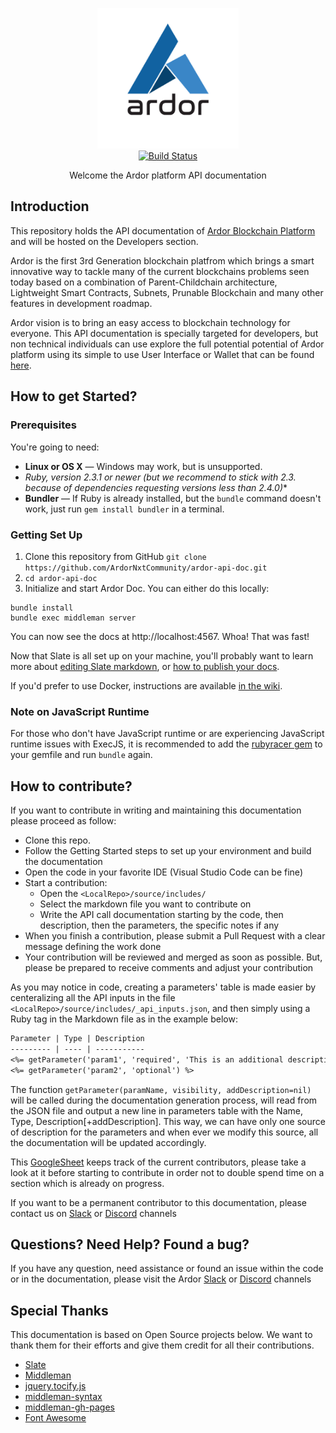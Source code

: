 <p align="center">
  <img src="./source/images/logo.png" alt="Ardor API Documentation" width="226">
  <br>
  <a href="https://travis-ci.org/ArdorNxtCommunity/ardor-api"><img src="https://travis-ci.org/ArdorNxtCommunity/ardor-api.svg?branch=master" alt="Build Status"></a>
</p>

<p align="center">Welcome the Ardor platform API documentation</p>

Introduction
------------

This repository holds the API documentation of [Ardor Blockchain Platform](https://www.ardorplatform.org/) and will be hosted on the Developers section.

Ardor is the first 3rd Generation blockchain platfrom which brings a smart innovative way to tackle many of the current blockchains problems seen today based on a combination of Parent-Childchain architecture, Lightweight Smart Contracts, Subnets, Prunable Blockchain and many other features in development roadmap.

Ardor vision is to bring an easy access to blockchain technology for everyone. This API documentation is specially targeted for developers, but non technical individuals can use explore the full potential potential of Ardor platform using its simple to use User Interface or Wallet that can be found [here](https://www.ardorplatform.org/).

How to get Started?
------------------------------

### Prerequisites

You're going to need:

 - **Linux or OS X** — Windows may work, but is unsupported.
 - **Ruby, version 2.3.1 or newer (but we recommend to stick with 2.3.* because of dependencies requesting versions less than 2.4.0)**
 - **Bundler** — If Ruby is already installed, but the `bundle` command doesn't work, just run `gem install bundler` in a terminal.


### Getting Set Up
1. Clone this repository from GitHub `git clone https://github.com/ArdorNxtCommunity/ardor-api-doc.git`
2. `cd ardor-api-doc`
4. Initialize and start Ardor Doc. You can either do this locally:

```shell
bundle install
bundle exec middleman server
```

You can now see the docs at http://localhost:4567. Whoa! That was fast!

Now that Slate is all set up on your machine, you'll probably want to learn more about [editing Slate markdown](https://github.com/lord/slate/wiki/Markdown-Syntax), or [how to publish your docs](https://github.com/lord/slate/wiki/Deploying-Slate).

If you'd prefer to use Docker, instructions are available [in the wiki](https://github.com/lord/slate/wiki/Docker).

### Note on JavaScript Runtime

For those who don't have JavaScript runtime or are experiencing JavaScript runtime issues with ExecJS, it is recommended to add the [rubyracer gem](https://github.com/cowboyd/therubyracer) to your gemfile and run `bundle` again.

How to contribute?
---------------------------------

If you want to contribute in writing and maintaining this documentation please proceed as follow:

- Clone this repo.
- Follow the Getting Started steps to set up your environment and build the documentation
- Open the code in your favorite IDE (Visual Studio Code can be fine)
- Start a contribution:
  - Open the `<LocalRepo>/source/includes/`
  - Select the markdown file you want to contribute on
  - Write the API call documentation starting by the code, then description, then the parameters, the specific notes if any
- When you finish a contribution, please submit a Pull Request with a clear message defining the work done
- Your contribution will be reviewed and merged as soon as possible. But, please be prepared to receive comments and adjust your contribution

As you may notice in code, creating a parameters' table is made easier by centeralizing all the API inputs in the file `<LocalRepo>/source/includes/_api_inputs.json`, and then simply using a Ruby tag in the Markdown file as in the example below:

```markdown
Parameter | Type | Description
--------- | ---- | -----------
<%= getParameter('param1', 'required', 'This is an additional description') %>
<%= getParameter('param2', 'optional') %>
```

The function `getParameter(paramName, visibility, addDescription=nil)` will be called during the documentation generation process, will read from the JSON file and output a new line in parameters table with the Name, Type, Description[+addDescription].
This way, we can have only one source of description for the parameters and when ever we modify this source, all the documentation will be updated accordingly.

This [GoogleSheet](https://docs.google.com/spreadsheets/d/1Jw8lEbhOi850TXpvEcNtRwL6iC76KLvDdLZXDC06TL8/) keeps track of the current contributors, please take a look at it before starting to contribute in order not to double spend time on a section which is already on progress.

If you want to be a permanent contributor to this documentation, please contact us on [Slack](https://ardornxt.slack.com/) or [Discord](https://discord.gg/ZrBhZNp) channels

Questions? Need Help? Found a bug?
----------------------------------

If you have any question, need assistance or found an issue within the code or in the documentation, please visit the Ardor [Slack](https://ardornxt.slack.com/) or [Discord](https://discord.gg/ZrBhZNp) channels


Special Thanks
--------------------
This documentation is based on Open Source projects below. We want to thank them for their efforts and give them credit for all their contributions.
- [Slate](https://github.com/lord/slate)
- [Middleman](https://github.com/middleman/middleman)
- [jquery.tocify.js](https://github.com/gfranko/jquery.tocify.js)
- [middleman-syntax](https://github.com/middleman/middleman-syntax)
- [middleman-gh-pages](https://github.com/edgecase/middleman-gh-pages)
- [Font Awesome](http://fortawesome.github.io/Font-Awesome/)

